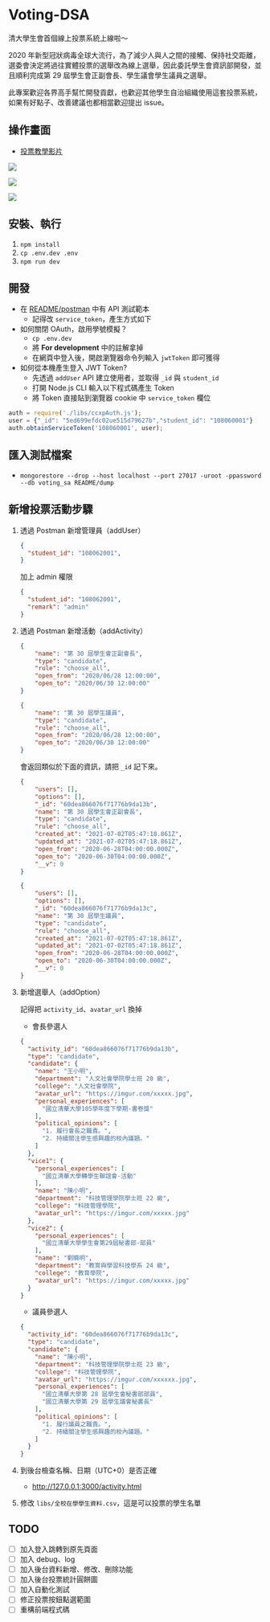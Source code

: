 # Voting-DSA

清大學生會首個線上投票系統上線啦～

2020 年新型冠狀病毒全球大流行，為了減少人與人之間的接觸、保持社交距離，選委會決定將過往實體投票的選舉改為線上選舉，因此委託學生會資訊部開發，並且順利完成第 29 屆學生會正副會長、學生議會學生議員之選舉。

此專案歡迎各界高手幫忙開發貢獻，也歡迎其他學生自治組織使用這套投票系統，如果有好點子、改善建議也都相當歡迎提出 issue。

## 操作畫面

- [投票教學影片](https://www.youtube.com/watch?v=SN2JP758dFA&feature=youtu.be)

![](README/img/voting.jpg)

![](README/img/activity.png)

![](README/img/verification.jpg)

## 安裝、執行

1. `npm install`
1. `cp .env.dev .env`
1. `npm run dev`

## 開發

- 在 [README/postman](README/postman) 中有 API 測試範本
  - 記得改 `service_token`，產生方式如下
- 如何關閉 OAuth，啟用學號模擬？
  - `cp .env.dev`
  - 將 **For development** 中的註解拿掉
  - 在網頁中登入後，開啟瀏覽器命令列輸入 `jwtToken` 即可獲得
- 如何從本機產生登入 JWT Token?
  - 先透過 `addUser` API 建立使用者，並取得 `_id` 與 `student_id`
  - 打開 Node.js CLI 輸入以下程式碼產生 Token
  - 將 Token 直接貼到瀏覽器 cookie 中 `service_token` 欄位

```javascript
auth = require('./libs/ccxpAuth.js');
user = {"_id": "5ed699efdc02ue515d79627b","student_id": "108060001"}
auth.obtainServiceToken('108060001', user);
```

## 匯入測試檔案

- `mongorestore --drop --host localhost --port 27017 -uroot -ppassword --db voting_sa README/dump`

## 新增投票活動步驟

1. 透過 Postman 新增管理員（addUser）

   ```json
   {
     "student_id": "108062001",
   }
   ```

   加上 admin 權限

   ```json
   {
     "student_id": "108062001",
     "remark": "admin"
   }
   ```

   

1. 透過 Postman 新增活動（addActivity）

    ```json
    {
        "name": "第 30 屆學生會正副會長",
        "type": "candidate",
        "rule": "choose_all",
        "open_from": "2020/06/28 12:00:00",
        "open_to": "2020/06/30 12:00:00"
    }
    ```

    ```json
    {
        "name": "第 30 屆學生議員",
        "type": "candidate",
        "rule": "choose_all",
        "open_from": "2020/06/28 12:00:00",
        "open_to": "2020/06/30 12:00:00"
    }
    ```

    會返回類似於下面的資訊，請把 `_id` 記下來。

    ```json
    {
        "users": [],
        "options": [],
        "_id": "60dea866076f71776b9da13b",
        "name": "第 30 屆學生會正副會長",
        "type": "candidate",
        "rule": "choose_all",
        "created_at": "2021-07-02T05:47:18.861Z",
        "updated_at": "2021-07-02T05:47:18.861Z",
        "open_from": "2020-06-28T04:00:00.000Z",
        "open_to": "2020-06-30T04:00:00.000Z",
        "__v": 0
    }
    ```

    ```json
    {
        "users": [],
        "options": [],
        "_id": "60dea866076f71776b9da13c",
        "name": "第 30 屆學生議員",
        "type": "candidate",
        "rule": "choose_all",
        "created_at": "2021-07-02T05:47:18.861Z",
        "updated_at": "2021-07-02T05:47:18.861Z",
        "open_from": "2020-06-28T04:00:00.000Z",
        "open_to": "2020-06-30T04:00:00.000Z",
        "__v": 0
    }
    ```

1. 新增選舉人（addOption）

   記得把 `activity_id`、`avatar_url` 換掉

    - 會長參選人
    ```json
    {
      "activity_id": "60dea866076f71776b9da13b",
      "type": "candidate",
      "candidate": {
        "name": "王小明",
        "department": "人文社會學院學士班 20 級",
        "college": "人文社會學院",
        "avatar_url": "https://imgur.com/xxxxx.jpg",
        "personal_experiences": [
          "國立清華大學105學年度下學期-書卷獎"
        ],
        "political_opinions": [
          "1. 履行會長之職責。",
          "2. 持續關注學生感興趣的校內議題。"
        ]
      },
      "vice1": {
        "personal_experiences": [
          "國立清華大學轉學生聯誼會-活動"
        ],
        "name": "陳小明",
        "department": "科技管理學院學士班 22 級",
        "college": "科技管理學院",
        "avatar_url": "https://imgur.com/xxxxx.jpg"
      },
      "vice2": {
        "personal_experiences": [
          "國立清華大學學生會第29屆秘書部-部員"
        ],
        "name": "劉曉明",
        "department": "教育與學習科技學系 24 級",
        "college": "教育學院",
        "avatar_url": "https://imgur.com/xxxxx.jpg"
      }
    }
    ```
    - 議員參選人
    ```json
    {
      "activity_id": "60dea866076f71776b9da13c",
      "type": "candidate",
      "candidate": {
        "name": "陳小明",
        "department": "科技管理學院學士班 23 級",
        "college": "科技管理學院",
        "avatar_url": "https://imgur.com/xxxxxx.jpg",
        "personal_experiences": [
          "國立清華大學第 28 屆學生會秘書部部員",
          "國立清華大學第 29 屆學生議會秘書長"
        ],
        "political_opinions": [
          "1. 履行議員之職責。",
          "2. 持續關注學生感興趣的校內議題。"
        ]
      }
    }
    ```

1. 到後台檢查名稱、日期（UTC+0）是否正確
   - http://127.0.0.1:3000/activity.html

1. 修改 `libs/全校在學學生資料.csv`，這是可以投票的學生名單

## TODO

- [ ] 加入登入跳轉到原先頁面
- [ ] 加入 debug、log
- [ ] 加入後台資料新增、修改、刪除功能
- [ ] 加入後台投票統計圓餅圖
- [ ] 加入自動化測試
- [ ] 修正投票按鈕點選範圍
- [ ] 重構前端程式碼

